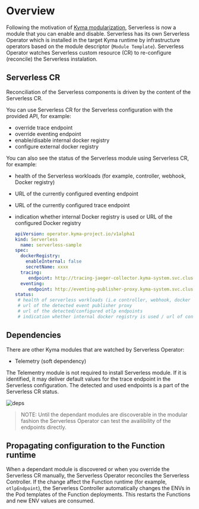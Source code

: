 # Overview

Following the motivation of [Kyma modularization](https://kyma-project.io/docs/kyma/latest/01-overview/#kyma-modules), Serverless is now a module that you can enable and disable. 
Serverless has its own Serverless Operator which is installed in the target Kyma runtime by infrastructure operators based on the module descriptor (`Module Template`).
Serverless Operator watches Serverless custom resource (CR) to re-configure (reconcile) the Serverless instalation.

## Serverless CR

Reconciliation of the Serverless components is driven by the content of the Serverless CR.

You can use Serverless CR for the Serverless configuration with the provided API, for example:
 - override trace endpoint
 - override eventing endpoint
 - enable/disable internal docker registry
 - configure external docker registry

You can also see the status of the Serverless module using Serverless CR, for example:
 - health of the Serverless workloads (for example, controller, webhook, Docker registry)
 - URL of the currently configured eventing endpoint
 - URL of the currently configured trace endpoint
 - indication whether internal Docker registry is used or URL of the configured Docker registry

   ```yaml
   apiVersion: operator.kyma-project.io/v1alpha1
   kind: Serverless
     name: serverless-sample
   spec:
     dockerRegistry:
       enableInternal: false
       secretName: xxxx 
     tracing: 
        endpoint: http://tracing-jaeger-collector.kyma-system.svc.cluster.local:2342/v1/metrics
     eventing: 
        endpoint: http://eventing-publisher-proxy.kyma-system.svc.cluster.local/publish
   status:
    # health of serverless workloads (i.e controller, webhook, docker registry installed)
    # url of the detected event publisher proxy
    # url of the detected/configured otlp endpoints
    # indication whether internal docker registry is used / url of configured docker registry
   ```

## Dependencies

There are other Kyma modules that are watched by Serverless Operator:
 - Telemetry (soft dependency)

The Telementry module is not required to install Serverless module. If it is identified, it may deliver default values for the trace endpoint in the Serverless configuration.
The detected and used endpoints is a part of the Serverless CR status.


![deps](../assets/modular-serverless.drawio.svg)

>NOTE: Until the dependant modules are discoverable in the modular fashion the Serverless Operator can test the availibility of the endpoints directly.

## Propagating configuration to the Function runtime

When a dependant module is discovered or when you override the Serverless CR manually, the Serverless Operator reconciles the Serverless Controller.
If the change affect the Function runtime (for example, `otlpEndpoint`), the Serverless Controller automatically changes the ENVs in the Pod templates of the Function deployments. This restarts the Functions and new ENV values are consumed.